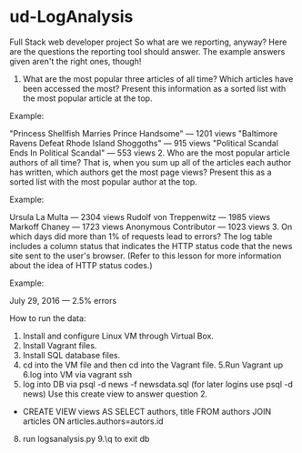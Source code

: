 # ud-LogAnalysis
Full Stack web developer project
So what are we reporting, anyway?
Here are the questions the reporting tool should answer. The example answers given aren't the right ones, though!

1. What are the most popular three articles of all time? Which articles have been accessed the most? Present this information as a sorted list with the most popular article at the top.

Example:

"Princess Shellfish Marries Prince Handsome" — 1201 views
"Baltimore Ravens Defeat Rhode Island Shoggoths" — 915 views
"Political Scandal Ends In Political Scandal" — 553 views
2. Who are the most popular article authors of all time? That is, when you sum up all of the articles each author has written, which authors get the most page views? Present this as a sorted list with the most popular author at the top.

Example:

Ursula La Multa — 2304 views
Rudolf von Treppenwitz — 1985 views
Markoff Chaney — 1723 views
Anonymous Contributor — 1023 views
3. On which days did more than 1% of requests lead to errors? The log table includes a column status that indicates the HTTP status code that the news site sent to the user's browser. (Refer to this lesson for more information about the idea of HTTP status codes.)

Example:

July 29, 2016 — 2.5% errors

How to run the data:
1. Install and configure Linux VM through Virtual Box.
2. Install Vagrant files.
3. Install SQL database files.
4. cd into the VM file and then cd into the Vagrant file.
5.Run Vagrant up
6.log into VM via vagrant ssh
7. log into DB via psql -d news -f newsdata.sql (for later logins use psql -d news)
Use this create view to answer question 2.
- CREATE VIEW views AS 
SELECT authors, title
FROM authors JOIN articles
ON articles.authors=autors.id
8. run logsanalysis.py 
9.\q to exit db
